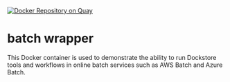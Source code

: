 [![Docker Repository on Quay](https://quay.io/repository/dockstore/batch_wrapper/status "Docker Repository on Quay")](https://quay.io/repository/dockstore/batch_wrapper)

# batch wrapper

This Docker container is used to demonstrate the ability to run Dockstore tools and workflows in online batch services such as AWS Batch and Azure Batch.
